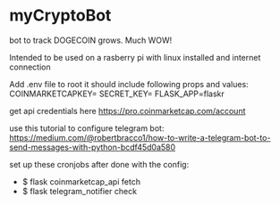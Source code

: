 # myCryptoBot
bot to track DOGECOIN grows. Much WOW!

Intended to be used on a rasberry pi with linux installed and internet connection 

Add .env file to root it should include following props and values:
COINMARKETCAPKEY=
SECRET_KEY=
FLASK_APP=flaskr

get api credentials here https://pro.coinmarketcap.com/account

use this tutorial to configure telegram bot: https://medium.com/@robertbracco1/how-to-write-a-telegram-bot-to-send-messages-with-python-bcdf45d0a580

set up these cronjobs after done with the config:
  - $ flask coinmarketcap_api fetch
  - $ flask telegram_notifier check
